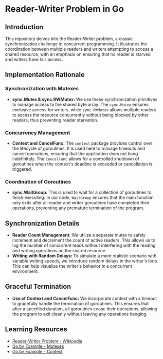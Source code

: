 # Reader-Writer Problem in Go

## Introduction
This repository delves into the Reader-Writer problem, a classic synchronization challenge in concurrent programming. It illustrates the coordination between multiple readers and writers attempting to access a shared resource, with an emphasis on ensuring that no reader is starved and writers have fair access.

## Implementation Rationale

### Synchronization with Mutexes
- **sync.Mutex & sync.RWMutex:** We use these synchronization primitives to manage access to the shared byte array. The `sync.Mutex` ensures exclusive access for writers, while `sync.RWMutex` allows multiple readers to access the resource concurrently without being blocked by other readers, thus preventing reader starvation.

### Concurrency Management
- **Context and CancelFunc:** The `context` package provides control over the lifecycle of goroutines. It is used here to manage timeouts and cancel operations, ensuring that the application does not hang indefinitely. The `CancelFunc` allows for a controlled shutdown of goroutines when the context's deadline is exceeded or cancellation is triggered.

### Coordination of Goroutines
- **sync.WaitGroup:** This is used to wait for a collection of goroutines to finish executing. In our code, `WaitGroup` ensures that the main function only exits after all reader and writer goroutines have completed their operations, preventing any premature termination of the program.

## Synchronization Details
- **Reader Count Management:** We utilize a separate mutex to safely increment and decrement the count of active readers. This allows us to log the number of concurrent reads without interfering with the reading and writing operations on the shared resource.
- **Writing with Random Delays:** To simulate a more realistic scenario with variable writing speeds, we introduce random delays in the writer's loop. This can help visualize the writer's behavior in a concurrent environment.

## Graceful Termination
- **Use of Context and CancelFunc:** We incorporate context with a timeout to gracefully handle the termination of goroutines. This ensures that after a specified duration, all goroutines cease their operations, allowing the program to exit cleanly without leaving any operations hanging.

## Learning Resources
- [Reader-Writer Problem - Wikipedia](https://en.wikipedia.org/wiki/Readers%E2%80%93writers_problem)
- [Go by Example - Mutexes](https://gobyexample.com/mutexes)
- [Go by Example - Context](https://gobyexample.com/context)

